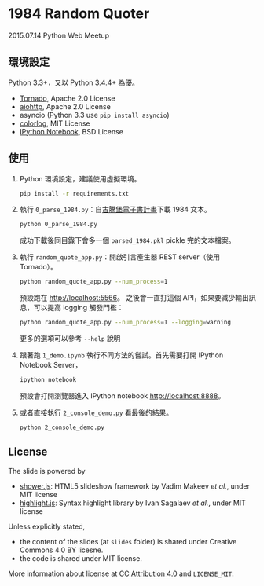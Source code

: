 # 1984 Random Quoter

2015.07.14  Python Web Meetup

## 環境設定

Python 3.3+，又以 Python 3.4.4+ 為優。

- [Tornado], Apache 2.0 License
- [aiohttp], Apache 2.0 License
- asyncio (Python 3.3 use `pip install asyncio`)
- [colorlog], MIT License
- [IPython Notebook], BSD License

[Tornado]: http://www.tornadoweb.org/en/stable/
[aiohttp]: https://aiohttp.readthedocs.org/en/stable/
[colorlog]: https://github.com/borntyping/python-colorlog
[IPython Notebook]: http://ipython.org/

## 使用

1. Python 環境設定，建議使用虛擬環境。

    ```bash
    pip install -r requirements.txt
    ```

2. 執行 `0_parse_1984.py`：自[古騰堡電子書計畫][gutenberg proj]下載 1984 文本。

    ```bash
    python 0_parse_1984.py
    ```

   成功下載後同目錄下會多一個 `parsed_1984.pkl` pickle 完的文本檔案。

3. 執行 `random_quote_app.py`：開啟引言產生器 REST server（使用 Tornado）。

    ```bash
    python random_quote_app.py --num_process=1
    ```

   預設跑在 <http://localhost:5566>。
   之後會一直打這個 API，如果要減少輸出訊息，可以提高 logging 觸發門檻：

    ```bash
    python random_quote_app.py --num_process=1 --logging=warning
    ```

   更多的選項可以參考 `--help` 說明

4. 跟著跑 `1_demo.ipynb` 執行不同方法的嘗試。首先需要打開 IPython Notebook Server，

    ```bash
    ipython notebook
    ```

   預設會打開瀏覽器進入 IPython notebook <http://localhost:8888>。

5. 或者直接執行 `2_console_demo.py` 看最後的結果。

    ```bash
    python 2_console_demo.py
    ```

[gutenberg proj]: https://www.gutenberg.org/


## License

The slide is powered by

- [shower.js]: HTML5 slideshow framework by Vadim Makeev *et al.*, under MIT license
- [highlight.js]: Syntax highlight library by Ivan Sagalaev *et al.*, under MIT license

Unless explicitly stated,

- the content of the slides (at `slides` folder) is shared under Creative Commons 4.0 BY licesne.
- the code is shared under MIT license.

More information about license at [CC Attribution 4.0] and `LICENSE_MIT`.

[reveal.js]: https://github.com/hakimel/reveal.js
[shower.js]: https://github.com/shower/shower
[highlight.js]: http://highlightjs.org/
[CC Attribution 4.0]: https://creativecommons.org/licenses/by/4.0/
